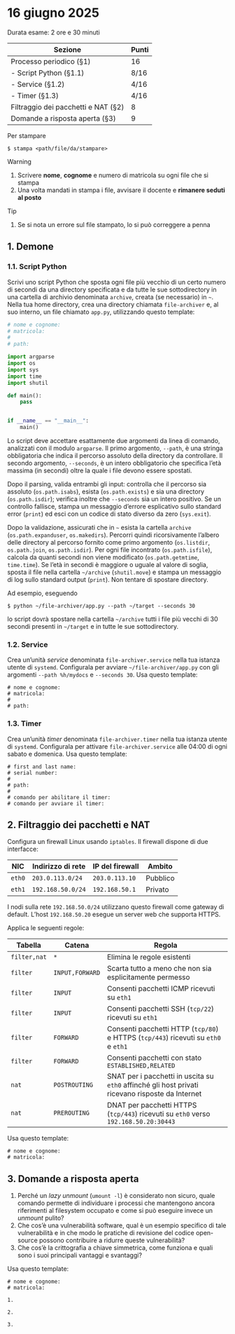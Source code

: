 # 16 giugno 2025

Durata esame: 2 ore e 30 minuti

| Sezione                             | Punti |
| ----------------------------------- | ----- |
| Processo periodico (§1)             | 16    |
| - Script Python (§1.1)              | 8/16  |
| - Service (§1.2)                    | 4/16  |
| - Timer (§1.3)                      | 4/16  |
| Filtraggio dei pacchetti e NAT (§2) | 8     |
| Domande a risposta aperta (§3)      | 9     |

Per stampare

```shell
$ stampa <path/file/da/stampare>
```

> [!warning]
> 1. Scrivere **nome**, **cognome** e numero di matricola su ogni file che si stampa
> 2. Una volta mandati in stampa i file, avvisare il docente e **rimanere seduti al posto**

> [!tip]
> 1. Se si nota un errore sul file stampato, lo si può correggere a penna

## 1. Demone

### 1.1. Script Python

Scrivi uno script Python che sposta ogni file più vecchio di un certo numero di secondi da una directory specificata e da tutte le sue sottodirectory in una cartella di archivio denominata `archive`, creata (se necessario) in `~`. Nella tua home directory, crea una directory chiamata `file-archiver` e, al suo interno, un file chiamato `app.py`, utilizzando questo template:

```python
# nome e cognome:
# matricola:
#
# path: 

import argparse
import os
import sys
import time
import shutil

def main():
    pass


if __name__ == "__main__":
    main()
```

Lo script deve accettare esattamente due argomenti da linea di comando, analizzati con il modulo `argparse`. Il primo argomento, `--path`, è una stringa obbligatoria che indica il percorso assoluto della directory da controllare. Il secondo argomento, `--seconds`, è un intero obbligatorio che specifica l’età massima (in secondi) oltre la quale i file devono essere spostati.

Dopo il parsing, valida entrambi gli input: controlla che il percorso sia assoluto (`os.path.isabs`), esista (`os.path.exists`) e sia una directory (`os.path.isdir`); verifica inoltre che `--seconds` sia un intero positivo. Se un controllo fallisce, stampa un messaggio d’errore esplicativo sullo standard error (`print`) ed esci con un codice di stato diverso da zero (`sys.exit`).

Dopo la validazione, assicurati che in `~` esista la cartella `archive` (`os.path.expanduser`, `os.makedirs`). Percorri quindi ricorsivamente l’albero delle directory al percorso fornito come primo argomento (`os.listdir`, `os.path.join`, `os.path.isdir`). Per ogni file incontrato (`os.path.isfile`), calcola da quanti secondi non viene modificato (`os.path.getmtime`, `time.time`). Se l’età in secondi è maggiore o uguale al valore di soglia, sposta il file nella cartella `~/archive` (`shutil.move`) e stampa un messaggio di log sullo standard output (`print`). Non tentare di spostare directory.

Ad esempio, eseguendo

```shell
$ python ~/file-archiver/app.py --path ~/target --seconds 30
```

lo script dovrà spostare nella cartella `~/archive` tutti i file più vecchi di 30 secondi presenti in `~/target` e in tutte le sue sottodirectory.

### 1.2. Service

Crea un’unità *service* denominata `file-archiver.service` nella tua istanza utente di `systemd`. Configurala per avviare `~/file-archiver/app.py` con gli argomenti `--path %h/mydocs` e `--seconds 30`. Usa questo template:

```
# nome e cognome:
# matricola:
#
# path: 
```

### 1.3. Timer

Crea un’unità *timer* denominata `file-archiver.timer` nella tua istanza utente di `systemd`. Configurala per attivare `file-archiver.service` alle 04:00 di ogni sabato e domenica. Usa questo template:

```
# first and last name:
# serial number:
#
# path: 
#
# comando per abilitare il timer:
# comando per avviare il timer:
```

## 2. Filtraggio dei pacchetti e NAT

Configura un firewall Linux usando `iptables`. Il firewall dispone di due interfacce:

| NIC    | Indirizzo di rete | IP del firewall | Ambito   |
| ------ | ----------------- | --------------- | -------- |
| `eth0` | `203.0.113.0/24`  | `203.0.113.10`  | Pubblico |
| `eth1` | `192.168.50.0/24` | `192.168.50.1`  | Privato  |

I nodi sulla rete `192.168.50.0/24` utilizzano questo firewall come gateway di default. L’host `192.168.50.20` esegue un server web che supporta HTTPS.

Applica le seguenti regole:

| Tabella      | Catena          | Regola                                                                                           |
| ------------ | --------------- | ------------------------------------------------------------------------------------------------ |
| `filter,nat` | `*`             | Elimina le regole esistenti                                                                      |
| `filter`     | `INPUT,FORWARD` | Scarta tutto a meno che non sia esplicitamente permesso                                          |
| `filter`     | `INPUT`         | Consenti pacchetti ICMP ricevuti su `eth1`                                                       |
| `filter`     | `INPUT`         | Consenti pacchetti SSH (`tcp/22`) ricevuti su `eth1`                                             |
| `filter`     | `FORWARD`       | Consenti pacchetti HTTP (`tcp/80`) e HTTPS (`tcp/443`) ricevuti su `eth0` e `eth1`               |
| `filter`     | `FORWARD`       | Consenti pacchetti con stato `ESTABLISHED,RELATED`                                               |
| `nat`        | `POSTROUTING`   | SNAT per i pacchetti in uscita su `eth0` affinché gli host privati ricevano risposte da Internet |
| `nat`        | `PREROUTING`    | DNAT per pacchetti HTTPS (`tcp/443`) ricevuti su `eth0` verso `192.168.50.20:30443`              |

Usa questo template:

```
# nome e cognome:
# matricola:
```

## 3. Domande a risposta aperta

1. Perché un *lazy unmount* (`umount -l`) è considerato non sicuro, quale comando permette di individuare i processi che mantengono ancora riferimenti al filesystem occupato e come si può eseguire invece un *unmount* pulito?
2. Che cos’è una vulnerabilità software, qual è un esempio specifico di tale vulnerabilità e in che modo le pratiche di revisione del codice open-source possono contribuire a ridurre queste vulnerabilità?
3. Che cos’è la crittografia a chiave simmetrica, come funziona e quali sono i suoi principali vantaggi e svantaggi?

Usa questo template:

```
# nome e cognome:
# matricola:

1.

2.

3.
```
